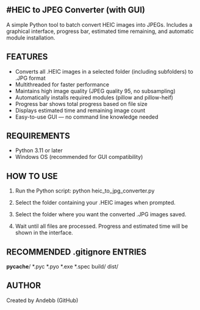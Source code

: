 #HEIC to JPEG Converter (with GUI)
---------------------------------

A simple Python tool to batch convert HEIC images into JPEGs.
Includes a graphical interface, progress bar, estimated time remaining, and automatic module installation.

FEATURES
--------
- Converts all .HEIC images in a selected folder (including subfolders) to .JPG format
- Multithreaded for faster performance
- Maintains high image quality (JPEG quality 95, no subsampling)
- Automatically installs required modules (pillow and pillow-heif)
- Progress bar shows total progress based on file size
- Displays estimated time and remaining image count
- Easy-to-use GUI — no command line knowledge needed

REQUIREMENTS
------------
- Python 3.11 or later
- Windows OS (recommended for GUI compatibility)

HOW TO USE
----------
1. Run the Python script:
   python heic_to_jpg_converter.py

2. Select the folder containing your .HEIC images when prompted.

3. Select the folder where you want the converted .JPG images saved.

4. Wait until all files are processed. Progress and estimated time will be shown in the interface.

RECOMMENDED .gitignore ENTRIES
------------------------------
__pycache__/
*.pyc
*.pyo
*.exe
*.spec
build/
dist/

AUTHOR
------
Created by Andebb (GitHub)
